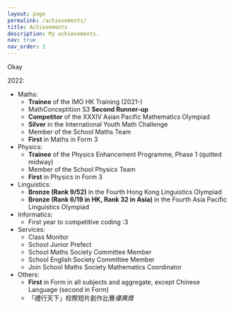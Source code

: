 ```yaml
---
layout: page
permalink: /achievements/
title: Achievements
description: My achievements.
nav: true
nav_order: 2
---
```


Okay

2022:
* Maths:
  * **Trainee** of the IMO HK Training (2021-)
  * MathConceptition S3 **Second Runner-up**
  * **Competitor** of the XXXIV Asian Pacific Mathematics Olympiad
  * **Silver** in the International Youth Math Challenge
  * Member of the School Maths Team
  * **First** in Maths in Form 3
* Physics:
  * **Trainee** of the Physics Enhancement Programme, Phase 1 (quitted midway)
  * Member of the School Physics Team
  * **First** in Physics in Form 3
* Linguistics:
  * **Bronze (Rank 9/52)** in the Fourth Hong Kong Linguistics Olympiad
  * **Bronze (Rank 6/19 in HK, Rank 32 in Asia)** in the Fourth Asia Pacific Linguistics Olympiad
* Informatics:
  * First year to competitive coding :3
* Services:
  * Class Monitor
  * School Junior Prefect
  * School Maths Society Committee Member
  * School English Society Committee Member
  * Join School Maths Society Mathematics Coordinator
* Others:
  * **First** in Form in all subjects and aggregate, except Chinese Language (second in Form)
  * 「禮行天下」校際短片創作比賽*優異獎*
